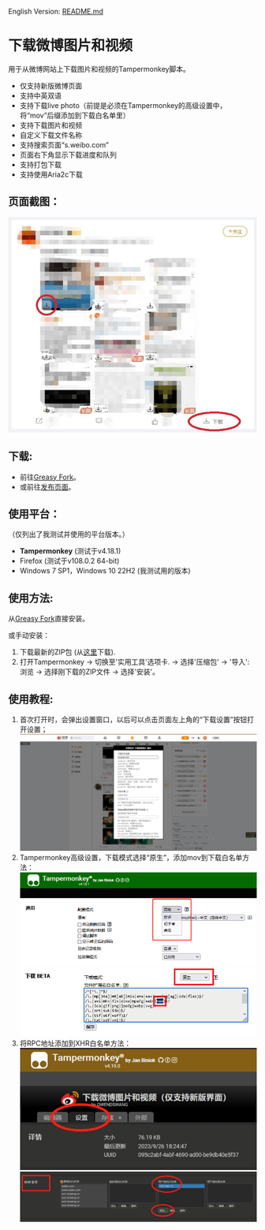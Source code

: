 English Version: [README.md](README.md)

# 下载微博图片和视频
用于从微博网站上下载图片和视频的Tampermonkey脚本。
- 仅支持新版微博页面
- 支持中英双语
- 支持下载live photo（前提是必须在Tampermonkey的高级设置中，将“mov”后缀添加到下载白名单里）
- 支持下载图片和视频
- 自定义下载文件名称
- 支持搜索页面“s.weibo.com”
- 页面右下角显示下载进度和队列
- 支持打包下载
- 支持使用Aria2c下载

## 页面截图：
![1.jpg](res/1.JPG?raw=true)

## 下载:
- 前往[Greasy Fork](https://greasyfork.org/scripts/430877)。
- 或前往[发布页面](https://github.com/owendswang/Download-Weibo-Images-Videos/releases)。

## 使用平台：
（仅列出了我测试并使用的平台版本。）
- **Tampermonkey** (测试于v4.18.1)
- Firefox (测试于v108.0.2 64-bit)
- Windows 7 SP1，Windows 10 22H2 (我测试用的版本)

## 使用方法:
从[Greasy Fork](https://greasyfork.org/scripts/430877)直接安装。

或手动安装：
1. 下载最新的ZIP包 (从[这里](https://github.com/owendswang/Download-Weibo-Images-Videos/releases)下载).
2. 打开Tampermonkey -> 切换至'实用工具'选项卡. -> 选择'压缩包' -> '导入': 浏览 -> 选择刚下载的ZIP文件 -> 选择'安装'。

## 使用教程:
1. 首次打开时，会弹出设置窗口，以后可以点击页面左上角的“下载设置”按钮打开设置；\
   ![2.jpg](res/2.JPG?raw=true)
2. Tampermonkey高级设置，下载模式选择“原生”，添加mov到下载白名单方法：\
   ![4.png](res/4.png?raw=true)
   ![5.png](res/5.png?raw=true)
3. 将RPC地址添加到XHR白名单方法：\
   ![6.png](res/6.png?raw=true)
   ![7.png](res/7.png?raw=true)
   
